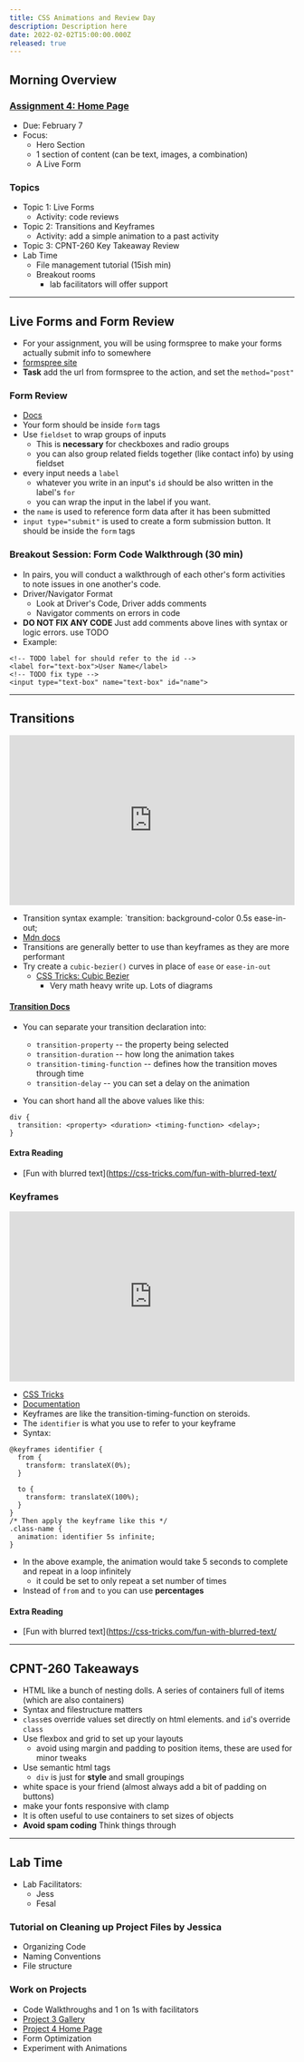 ```yaml
---
title: CSS Animations and Review Day
description: Description here
date: 2022-02-02T15:00:00.000Z
released: true
---
```


## Morning Overview

### [Assignment 4: Home Page](/cpnt-260/assignments/assignment-4/)

- Due: February 7
- Focus:
  - Hero Section
  - 1 section of content (can be text, images, a combination)
  - A Live Form

### Topics

- Topic 1: Live Forms
  - Activity: code reviews
- Topic 2: Transitions and Keyframes
  - Activity: add a simple animation to a past activity
- Topic 3: CPNT-260 Key Takeaway Review
- Lab Time
  - File management tutorial (15ish min)
  - Breakout rooms
    - lab facilitators will offer support

---

## Live Forms and Form Review

- For your assignment, you will be using formspree to make your forms actually submit info to somewhere
- [formspree site](https://formspree.io/)
- **Task** add the url from formspree to the action, and set the `method="post"`

### Form Review

- [Docs](https://developer.mozilla.org/en-US/docs/Web/HTML/Element/form)
- Your form should be inside `form` tags
- Use `fieldset` to wrap groups of inputs
  - This is **necessary** for checkboxes and radio groups
  - you can also group related fields together (like contact info) by using fieldset
- every input needs a `label`
  - whatever you write in an input's `id` should be also written in the label's `for`
  - you can wrap the input in the label if you want.
- the `name` is used to reference form data after it has been submitted
- `input type="submit"` is used to create a form submission button. It should be inside the `form` tags

### Breakout Session: Form Code Walkthrough (30 min)

- In pairs, you will conduct a walkthrough of each other's form activities to note issues in one another's code.
- Driver/Navigator Format
  - Look at Driver's Code, Driver adds comments
  - Navigator comments on errors in code
- **DO NOT FIX ANY CODE** Just add comments above lines with syntax or logic errors. use TODO
- Example:

```
<!-- TODO label for should refer to the id -->
<label for="text-box">User Name</label>
<!-- TODO fix type -->
<input type="text-box" name="text-box" id="name">
```

---

## Transitions

<iframe height="300" style="width: 100%;" scrolling="no" title="Transition Lab" src="https://codepen.io/lilyx/embed/gOXrzJV?default-tab=html%2Cresult" frameborder="no" loading="lazy" allowtransparency="true" allowfullscreen="true">
  See the Pen <a href="https://codepen.io/lilyx/pen/gOXrzJV">
  Transition Lab</a> by lilyx (<a href="https://codepen.io/lilyx">@lilyx</a>)
  on <a href="https://codepen.io">CodePen</a>.
</iframe>

- Transition syntax example: `transition: background-color 0.5s ease-in-out;
- [Mdn docs](https://developer.mozilla.org/en-US/docs/Web/CSS/transition)
- Transitions are generally better to use than keyframes as they are more performant
- Try create a `cubic-bezier()` curves in place of `ease` or `ease-in-out`
  - [CSS Tricks: Cubic Bezier](https://css-tricks.com/advanced-css-animation-using-cubic-bezier/)
    - Very math heavy write up. Lots of diagrams

#### [Transition Docs](https://developer.mozilla.org/en-US/docs/Web/CSS/CSS_Transitions/Using_CSS_transitions)

- You can separate your transition declaration into:

  - `transition-property` -- the property being selected
  - `transition-duration` -- how long the animation takes
  - `transition-timing-function` -- defines how the transition moves through time
  - `transition-delay` -- you can set a delay on the animation

- You can short hand all the above values like this:

```
div {
  transition: <property> <duration> <timing-function> <delay>;
}
```

#### Extra Reading

- [Fun with blurred text](https://css-tricks.com/fun-with-blurred-text/

### Keyframes

<iframe height="300" style="width: 100%;" scrolling="no" title="Keyframe Lab" src="https://codepen.io/lilyx/embed/oNoxyav?default-tab=html%2Cresult" frameborder="no" loading="lazy" allowtransparency="true" allowfullscreen="true">
  See the Pen <a href="https://codepen.io/lilyx/pen/oNoxyav">
  Keyframe Lab</a> by lilyx (<a href="https://codepen.io/lilyx">@lilyx</a>)
  on <a href="https://codepen.io">CodePen</a>.
</iframe>

- [CSS Tricks](https://css-tricks.com/snippets/css/keyframe-animation-syntax/)
- [Documentation](https://developer.mozilla.org/en-US/docs/Web/CSS/@keyframes)
- Keyframes are like the transition-timing-function on steroids.
- The `identifier` is what you use to refer to your keyframe
- Syntax:

```
@keyframes identifier {
  from {
    transform: translateX(0%);
  }

  to {
    transform: translateX(100%);
  }
}
/* Then apply the keyframe like this */
.class-name {
  animation: identifier 5s infinite;
}
```

- In the above example, the animation would take 5 seconds to complete and repeat in a loop infinitely
  - it could be set to only repeat a set number of times
- Instead of `from` and `to` you can use **percentages**

#### Extra Reading

- [Fun with blurred text](https://css-tricks.com/fun-with-blurred-text/

---

## CPNT-260 Takeaways

- HTML like a bunch of nesting dolls. A series of containers full of items (which are also containers)
- Syntax and filestructure matters
- `class`es override values set directly on html elements. and `id`'s override `class`
- Use flexbox and grid to set up your layouts
  - avoid using margin and padding to position items, these are used for minor tweaks
- Use semantic html tags
  - `div` is just for **style** and small groupings
- white space is your friend (almost always add a bit of padding on buttons)
- make your fonts responsive with clamp
- It is often useful to use containers to set sizes of objects
- **Avoid spam coding** Think things through

---

## Lab Time

- Lab Facilitators:
  - Jess
  - Fesal

### Tutorial on Cleaning up Project Files by Jessica

- Organizing Code
- Naming Conventions
- File structure

### Work on Projects

- Code Walkthroughs and 1 on 1s with facilitators
- [Project 3 Gallery](/cpnt-260/assignments/assignment-3)
- [Project 4 Home Page](/cpnt-260/assignments/assignment-3)
- Form Optimization
- Experiment with Animations
